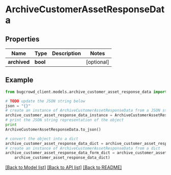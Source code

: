 # ArchiveCustomerAssetResponseData


## Properties

Name | Type | Description | Notes
------------ | ------------- | ------------- | -------------
**archived** | **bool** |  | [optional] 

## Example

```python
from bugcrowd_client.models.archive_customer_asset_response_data import ArchiveCustomerAssetResponseData

# TODO update the JSON string below
json = "{}"
# create an instance of ArchiveCustomerAssetResponseData from a JSON string
archive_customer_asset_response_data_instance = ArchiveCustomerAssetResponseData.from_json(json)
# print the JSON string representation of the object
print
ArchiveCustomerAssetResponseData.to_json()

# convert the object into a dict
archive_customer_asset_response_data_dict = archive_customer_asset_response_data_instance.to_dict()
# create an instance of ArchiveCustomerAssetResponseData from a dict
archive_customer_asset_response_data_form_dict = archive_customer_asset_response_data.from_dict(
    archive_customer_asset_response_data_dict)
```
[[Back to Model list]](../README.md#documentation-for-models) [[Back to API list]](../README.md#documentation-for-api-endpoints) [[Back to README]](../README.md)


